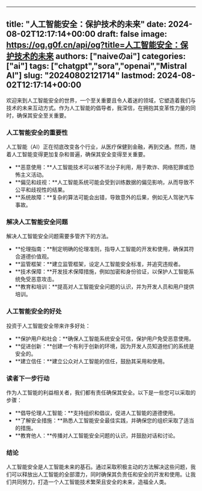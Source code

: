 
---
title: "人工智能安全：保护技术的未来"
date: 2024-08-02T12:17:14+00:00
draft: false
image: https://og.g0f.cn/api/og?title=人工智能安全：保护技术的未来
authors: ["naiveのai"]
categories: ["ai"]
tags: ["chatgpt","sora","openai","Mistral AI"]
slug: "20240802121714"
lastmod: 2024-08-02T12:17:14+00:00
---
欢迎来到人工智能安全的世界，一个至关重要且令人着迷的领域，它塑造着我们与技术的未来互动方式。作为人工智能的倡导者，我深信，在拥抱其变革性力量的同时，确保其安全至关重要。

### 人工智能安全的重要性

人工智能（AI）正在彻底改变各个行业，从医疗保健到金融，再到交通。然而，随着人工智能变得更加复杂和普遍，确保其安全变得至关重要。

* **恶意使用：**人工智能技术可以被不法分子利用，用于欺诈、网络犯罪或恐怖主义活动。
* **偏见和歧视：**人工智能系统可能会受到训练数据的偏见影响，从而导致不公平和歧视性的结果。
* **系统故障：**复杂的算法可能会出错，导致意外的后果，例如无人驾驶汽车事故。

### 解决人工智能安全问题

解决人工智能安全问题需要多管齐下的方法。

* **伦理指南：**制定明确的伦理准则，指导人工智能的开发和使用，确保其符合道德价值观。
* **监管框架：**建立监管框架，设定人工智能安全标准，并追究违规者。
* **技术保障：**开发技术保障措施，例如加密和身份验证，以保护人工智能系统免受恶意攻击。
* **教育和培训：**提高对人工智能安全问题的认识，并为开发人员和用户提供培训。

### 人工智能安全的好处

投资于人工智能安全带来许多好处：

* **保护用户和社会：**确保人工智能系统安全可信，保护用户免受恶意使用。
* **促进创新：**创建一个有利于创新的环境，因为开发人员知道他们的系统是安全的。
* **建立信任：**建立公众对人工智能的信任，鼓励其采用和使用。

### 读者下一步行动

作为人工智能的利益相关者，我们都有责任确保其安全。以下是一些您可以采取的步骤：

* **倡导伦理人工智能：**支持组织和倡议，促进人工智能的道德使用。
* **了解安全措施：**熟悉人工智能安全最佳实践，并确保您的组织采取了适当的措施。
* **教育他人：**传播对人工智能安全问题的认识，并鼓励对话和讨论。

### 结论

人工智能安全是人工智能未来的基石。通过采取积极主动的方法解决这些问题，我们可以释放出人工智能的全部潜力，同时确保其负责任和安全的开发和使用。让我们共同努力，打造一个人工智能技术繁荣且安全的未来，造福全人类。